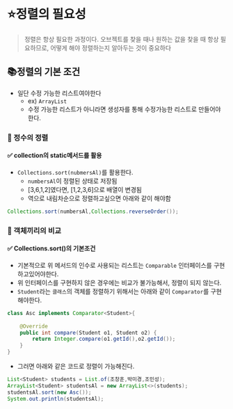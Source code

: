 # ⭐정렬의 필요성
> 정렬은 항상 필요한 과정이다. 오브젝트를 찾을 때나 원하는 값을 찾을 때 항상 필요하므로, 어떻게 해야 정렬하는지 알아두는 것이 중요하다

## 📚정렬의 기본 조건
- 일단 수정 가능한 리스트여야한다
	- ex) `ArrayList`
	- 수정 가능한 리스트가 아니라면 생성자를 통해 수정가능한 리스트로 만들어야한다.
### 💬 정수의 정렬
#### ✅ collection의 static메서드를 활용
- `Collections.sort(nubmersAl)`를 활용한다.
	- `numbersAl`이 정렬된 상태로 저장됨
	- [3,6,1,2]였다면, [1,2,3,6]으로 배열이 변경됨
	- 역으로 내림차순으로 정렬하고싶으면 아래와 같이 해야함
```java
Collections.sort(numbersAl,Collections.reverseOrder());
```

### 💬 객체끼리의 비교
#### ✅ Collections.sort()의 기본조건
- 기본적으로 위 메서드의 인수로 사용되는 리스트는 `Comparable` 인터페이스를 구현하고있어야한다.
- 위 인터페이스를 구현하지 않은 경우에는 비교가 불가능해서, 정렬이 되지 않는다.
- `Student`라는 `클래스`의 객체를 정렬하기 위해서는 아래와 같이 `Comparator`를 구현해야한다. 
```java
class Asc implements Comparator<Student>{  
  
    @Override  
    public int compare(Student o1, Student o2) {  
        return Integer.compare(o1.getId(),o2.getId());  
    }  
}
```
- 그러면 아래와 같은 코드로 정렬이 가능해진다.
```java
List<Student> students = List.of(조창훈,박미경,조민성);
ArrayList<Student> studentsAl = new ArrayList<>(students);  
studentsAl.sort(new Asc());  
System.out.println(studentsAl);
```

